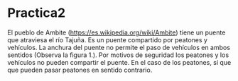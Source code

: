 # Practica2

El pueblo de Ambite (https://es.wikipedia.org/wiki/Ambite) tiene un puente que atraviesa el río Tajuña. Es un puente compartido por peatones y vehículos. La anchura del puente no permite el paso de vehículos en ambos sentidos (Observa la figura 1.). Por motivos de seguridad los peatones y los vehículos no pueden compartir el puente. En el caso de los peatones, sí que que pueden pasar peatones en sentido contrario.
